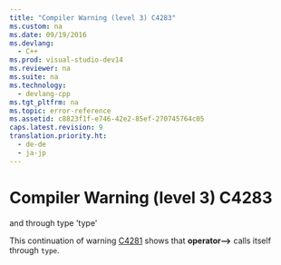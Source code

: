 ```yaml
---
title: "Compiler Warning (level 3) C4283"
ms.custom: na
ms.date: 09/19/2016
ms.devlang: 
  - C++
ms.prod: visual-studio-dev14
ms.reviewer: na
ms.suite: na
ms.technology: 
  - devlang-cpp
ms.tgt_pltfrm: na
ms.topic: error-reference
ms.assetid: c8823f1f-e746-42e2-85ef-270745764c05
caps.latest.revision: 9
translation.priority.ht: 
  - de-de
  - ja-jp
---
```

# Compiler Warning (level 3) C4283
and through type 'type'  
  
 This continuation of warning [C4281](../vs140/Compiler-Warning--level-3--C4281.md) shows that **operator–>** calls itself through `type`.